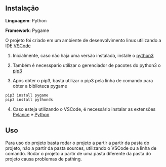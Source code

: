 ## Instalação 

**Linguagem**: Python<br>

**Framework**: Pygame<br>

O projeto foi criado em um ambiente de desenvolvimento linux utilizando a IDE [VSCode](https://code.visualstudio.com/)

1. Inicialmente, caso não haja uma versão instalada, instale o [python3](https://www.python.org/downloads/)

2. Também é necesspario utilizar o gerenciador de pacotes do python3 o [pip3](https://pypi.org/project/pip/#description)

3. Após obter o pip3, basta utilizar o pip3 pela linha de comando para obter a biblioteca pygame
  ```
  pip3 install pygame
  pip3 install pythonds
  ```

4. Caso esteja utilizando o VSCode, é necessário instalar as extensões [Pylance](https://marketplace.visualstudio.com/items?itemName=ms-python.vscode-pylance) e [Python](https://marketplace.visualstudio.com/items?itemName=ms-python.python) 

## Uso 
Para uso do projeto basta rodar o projeto a partir a partir da pasta do projeto, não a partir da pasta sources, utilizando o VSCode ou a linha de comando. Rodar o projeto a partir de uma pasta diferente da pasta do projeto causa problemas de pathing.